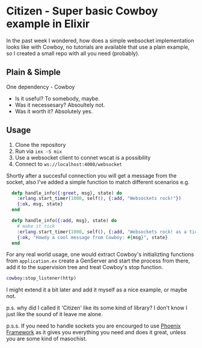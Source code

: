 # Citizen - Super basic Cowboy example in Elixir

In the past week I wondered, how does a simple websocket implementation looks like with Cowboy, no tutorials are available that use a plain example, so I created a small repo with all you need (probably).

## Plain & Simple

One dependency - Cowboy

- Is it useful? To somebody, maybe.
- Was it necessesary? Absoultely not.
- Was it worth it? Absolutely yes.

## Usage

1. Clone the repository
2. Run via `iex -S mix`
3. Use a websocket client to connet wscat is a possibility
4. Connect to `ws://localhost:4000/websocket`

Shortly after a succesful connection you will get a message from the socket, also I've added a simple function to match different scenarios e.g.

```elixir
  defp handle_info({:greet, msg}, state) do
    :erlang.start_timer(1000, self(), {:add, "Websockets rock!"})
    {:ok, msg, state}
  end

  defp handle_info({:add, msg}, state) do
    # make it tick
    :erlang.start_timer(1000, self(), {:add, "Websockets rock! as a tick ;)"})
    {:ok, "Howdy a cool message from Cowboy: #{msg}", state}
  end
```

For any real world usage, one would extract Cowboy's initializting functions from `application.ex` create a GenServer and start the process from there, add it to the supervision tree and treat Cowboy's stop function.

```elixir
cowboy:stop_listener(http)
```

I might extend it a bit later and add it myself as a nice example, or maybe not.

p.s. why did I called it 'Citizen' like its some kind of library? I don't know I just like the sound of it leave me alone.

p.s.s. If you need to handle sockets you are encourged to use [Phoenix Framework](https://phoenixframework.org/) as it gives you everything you need and does it great, unless you are some kind of masochist.
